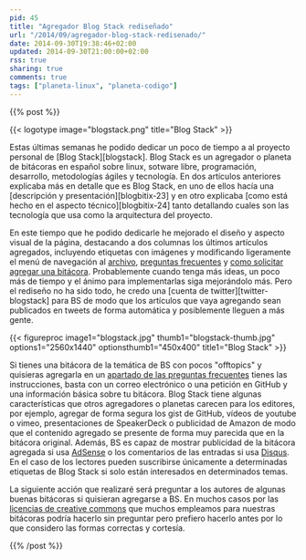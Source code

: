 ```yaml
---
pid: 45
title: "Agregador Blog Stack rediseñado"
url: "/2014/09/agregador-blog-stack-redisenado/"
date: 2014-09-30T19:38:46+02:00
updated: 2014-09-30T21:00:00+02:00
rss: true
sharing: true
comments: true
tags: ["planeta-linux", "planeta-codigo"]
---
```


{{% post %}}

{{< logotype image="blogstack.png" title="Blog Stack" >}}

Estas últimas semanas he podido dedicar un poco de tiempo a al proyecto personal de [Blog Stack][blogstack]. Blog Stack es un agregador o planeta de bitácoras en español sobre linux, sotware libre, programación, desarrollo, metodologías ágiles y tecnología. En dos artículos anteriores explicaba más en detalle que es Blog Stack, en uno de ellos hacía una [descripción y presentación][blogbitix-23] y en otro explicaba [como está hecho en el aspecto técnico][blogbitix-24] tanto detallando cuales son las tecnología que usa como la arquitectura del proyecto.

En este tiempo que he podido dedicarle he mejorado el diseño y aspecto visual de la página, destacando a dos columnas los últimos artículos agregados, incluyendo etiquetas con imágenes y modificando ligeramente el menú de navegación al [archivo](http://www.blogstack.info/archive), [preguntas frecuentes](http://www.blogstack.info/faq) y [como solicitar agregar una bitácora](http://www.blogstack.info/faq#aggregate). Probablemente cuando tenga más ideas, un poco más de tiempo y el ánimo para implementarlas siga mejorándolo más. Pero el rediseño no ha sido todo, he credo una [cuenta de twitter][twitter-blogstack] para BS de modo que los artículos que vaya agregando sean publicados en tweets de forma automática y posiblemente lleguen a más gente.

{{< figureproc
    image1="blogstack.jpg" thumb1="blogstack-thumb.jpg" options1="2560x1440" optionsthumb1="450x400" title1="Blog Stack" >}}

Si tienes una bitácora de la temática de BS con pocos "offtopics" y quisieras agregarla en un [apartado de las preguntas frecuentes](http://www.blogstack.info/faq#aggregate) tienes las instrucciones, basta con un correo electrónico o una petición en GitHub y una información básica sobre tu bitácora. Blog Stack tiene algunas características que otros agregadores o planetas carecen para los editores, por ejemplo, agregar de forma segura los gist de GitHub, vídeos de youtube o vimeo, presentaciones de SpeakerDeck o publicidad de Amazon de modo que el contenido agregado se presente de forma muy parecida que en la bitácora original. Además, BS es capaz de mostrar publicidad de la bitácora agregada si usa [AdSense](https://www.google.com/adsense/) o los comentarios de las entradas si usa [Disqus](https://disqus.com/). En el caso de los  lectores pueden suscribirse únicamente a determinadas etiquetas de Blog Stack si solo están interesados en determinados temas.

La siguiente acción que realizaré será preguntar a los autores de algunas buenas bitácoras si quisieran agregarse a BS. En muchos casos por las [licencias de creative commons](http://es.creativecommons.org/blog/licencias/) que muchos empleamos para nuestras bitácoras podría hacerlo sin preguntar pero prefiero hacerlo antes por lo que considero las formas correctas y cortesía.

{{% /post %}}
